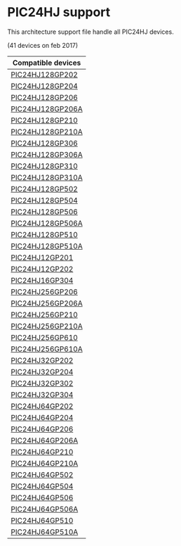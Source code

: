 # PIC24HJ support

This architecture support file handle all PIC24HJ devices.

(41 devices on feb 2017)

|Compatible devices|
|---------|
|[PIC24HJ128GP202](http://microchip.com/wwwproducts/en/PIC24HJ128GP202)|
|[PIC24HJ128GP204](http://microchip.com/wwwproducts/en/PIC24HJ128GP204)|
|[PIC24HJ128GP206](http://microchip.com/wwwproducts/en/PIC24HJ128GP206)|
|[PIC24HJ128GP206A](http://microchip.com/wwwproducts/en/PIC24HJ128GP206A)|
|[PIC24HJ128GP210](http://microchip.com/wwwproducts/en/PIC24HJ128GP210)|
|[PIC24HJ128GP210A](http://microchip.com/wwwproducts/en/PIC24HJ128GP210A)|
|[PIC24HJ128GP306](http://microchip.com/wwwproducts/en/PIC24HJ128GP306)|
|[PIC24HJ128GP306A](http://microchip.com/wwwproducts/en/PIC24HJ128GP306A)|
|[PIC24HJ128GP310](http://microchip.com/wwwproducts/en/PIC24HJ128GP310)|
|[PIC24HJ128GP310A](http://microchip.com/wwwproducts/en/PIC24HJ128GP310A)|
|[PIC24HJ128GP502](http://microchip.com/wwwproducts/en/PIC24HJ128GP502)|
|[PIC24HJ128GP504](http://microchip.com/wwwproducts/en/PIC24HJ128GP504)|
|[PIC24HJ128GP506](http://microchip.com/wwwproducts/en/PIC24HJ128GP506)|
|[PIC24HJ128GP506A](http://microchip.com/wwwproducts/en/PIC24HJ128GP506A)|
|[PIC24HJ128GP510](http://microchip.com/wwwproducts/en/PIC24HJ128GP510)|
|[PIC24HJ128GP510A](http://microchip.com/wwwproducts/en/PIC24HJ128GP510A)|
|[PIC24HJ12GP201](http://microchip.com/wwwproducts/en/PIC24HJ12GP201)|
|[PIC24HJ12GP202](http://microchip.com/wwwproducts/en/PIC24HJ12GP202)|
|[PIC24HJ16GP304](http://microchip.com/wwwproducts/en/PIC24HJ16GP304)|
|[PIC24HJ256GP206](http://microchip.com/wwwproducts/en/PIC24HJ256GP206)|
|[PIC24HJ256GP206A](http://microchip.com/wwwproducts/en/PIC24HJ256GP206A)|
|[PIC24HJ256GP210](http://microchip.com/wwwproducts/en/PIC24HJ256GP210)|
|[PIC24HJ256GP210A](http://microchip.com/wwwproducts/en/PIC24HJ256GP210A)|
|[PIC24HJ256GP610](http://microchip.com/wwwproducts/en/PIC24HJ256GP610)|
|[PIC24HJ256GP610A](http://microchip.com/wwwproducts/en/PIC24HJ256GP610A)|
|[PIC24HJ32GP202](http://microchip.com/wwwproducts/en/PIC24HJ32GP202)|
|[PIC24HJ32GP204](http://microchip.com/wwwproducts/en/PIC24HJ32GP204)|
|[PIC24HJ32GP302](http://microchip.com/wwwproducts/en/PIC24HJ32GP302)|
|[PIC24HJ32GP304](http://microchip.com/wwwproducts/en/PIC24HJ32GP304)|
|[PIC24HJ64GP202](http://microchip.com/wwwproducts/en/PIC24HJ64GP202)|
|[PIC24HJ64GP204](http://microchip.com/wwwproducts/en/PIC24HJ64GP204)|
|[PIC24HJ64GP206](http://microchip.com/wwwproducts/en/PIC24HJ64GP206)|
|[PIC24HJ64GP206A](http://microchip.com/wwwproducts/en/PIC24HJ64GP206A)|
|[PIC24HJ64GP210](http://microchip.com/wwwproducts/en/PIC24HJ64GP210)|
|[PIC24HJ64GP210A](http://microchip.com/wwwproducts/en/PIC24HJ64GP210A)|
|[PIC24HJ64GP502](http://microchip.com/wwwproducts/en/PIC24HJ64GP502)|
|[PIC24HJ64GP504](http://microchip.com/wwwproducts/en/PIC24HJ64GP504)|
|[PIC24HJ64GP506](http://microchip.com/wwwproducts/en/PIC24HJ64GP506)|
|[PIC24HJ64GP506A](http://microchip.com/wwwproducts/en/PIC24HJ64GP506A)|
|[PIC24HJ64GP510](http://microchip.com/wwwproducts/en/PIC24HJ64GP510)|
|[PIC24HJ64GP510A](http://microchip.com/wwwproducts/en/PIC24HJ64GP510A)|
